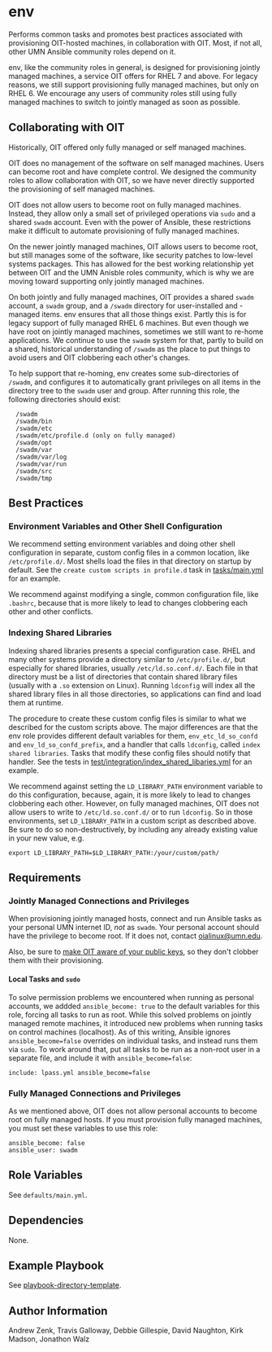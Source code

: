 # env

Performs common tasks and promotes best practices associated with provisioning OIT-hosted machines, in collaboration with OIT. Most, if not all, other UMN Ansible community roles depend on it.

env, like the community roles in general, is designed for provisioning jointly managed machines, a service OIT offers for RHEL 7 and above. For legacy reasons, we still support provisioning fully managed machines, but only on RHEL 6. We encourage any users of community roles still using fully managed machines to switch to jointly managed as soon as possible.

## Collaborating with OIT

Historically, OIT offered only fully managed or self managed machines.

OIT does no management of the software on self managed machines. Users can become root and have complete control. We designed the community roles to allow collaboration with OIT, so we have never directly supported the provisioning of self managed machines.

OIT does not allow users to become root on fully managed machines. Instead, they allow only a small set of privileged operations via `sudo` and a shared `swadm` account. Even with the power of Ansible, these restrictions make it difficult to automate provisioning of fully managed machines.

On the newer jointly managed machines, OIT allows users to become root, but still manages some of the software, like security patches to low-level systems packages. This has allowed for the best working relationship yet between OIT and the UMN Anisble roles community, which is why we are moving toward supporting only jointly managed machines.

On both jointly and fully managed machines, OIT provides a shared `swadm` account, a `swadm` group, and a `/swadm` directory for user-installed and -managed items. env ensures that all those things exist. Partly this is for legacy support of fully managed RHEL 6 machines. But even though we have root on jointly managed machines, sometimes we still want to re-home applications. We continue to use the `swadm` system for that, partly to build on a shared, historical understanding of `/swadm` as the place to put things to avoid users and OIT clobbering each other's changes.

To help support that re-homing, env creates some sub-directories of `/swadm`, and configures it to automatically grant privileges on all items in the directory tree to the `swadm` user and group. After running this role, the following directories should exist: 

```
  /swadm
  /swadm/bin
  /swadm/etc
  /swadm/etc/profile.d (only on fully managed)
  /swadm/opt
  /swadm/var
  /swadm/var/log
  /swadm/var/run
  /swadm/src
  /swadm/tmp
```

## Best Practices

### Environment Variables and Other Shell Configuration

We recommend setting environment variables and doing other shell configuration in separate, custom config files in a common location, like `/etc/profile.d/`. Most shells load the files in that directory on startup by default. See the `create custom scripts in profile.d` task in [tasks/main.yml](tasks/main.yml) for an example.

We recommend against modifying a single, common configuration file, like `.bashrc`, because that is more likely to lead to changes clobbering each other and other conflicts.

### Indexing Shared Libraries

Indexing shared libraries presents a special configuration case. RHEL and many other systems provide a directory similar to `/etc/profile.d/`, but especially for shared libraries, usually `/etc/ld.so.conf.d/`. Each file in that directory must be a list of directories that contain shared library files (usually with a `.so` extension on Linux). Running `ldconfig` will index all the shared library files in all those directories, so applications can find and load them at runtime.  

The procedure to create these custom config files is similar to what we described for the custom scripts above. The major differences are that the env role provides different default variables for them, `env_etc_ld_so_confd` and `env_ld_so_confd_prefix`, and a handler that calls `ldconfig`, called `index shared libraries`. Tasks that modify these config files should notify that handler. See the tests in [test/integration/index_shared_libaries.yml](test/integration/index_shared_libaries.yml) for an example.

We recommend against setting the `LD_LIBRARY_PATH` environment variable to do this configuration, because, again, it is more likely to lead to changes clobbering each other. However, on fully managed machines, OIT does not allow users to write to `/etc/ld.so.conf.d/` or to run `ldconfig`. So in those environments, set `LD_LIBRARY_PATH` in a custom script as described above. Be sure to do so non-destructively, by including any already existing value in your new value, e.g.

```
export LD_LIBRARY_PATH=$LD_LIBRARY_PATH:/your/custom/path/
```

## Requirements

### Jointly Managed Connections and Privileges

When provisioning jointly managed hosts, connect and run Ansible tasks as your personal UMN internet ID, *not* as `swadm`. Your personal account should have the privilege to become root. If it does not, contact oialinux@umn.edu.

Also, be sure to [make OIT aware of your public keys](https://github.umn.edu/OIT-Infrastructure-Chef/chef-umn-shared-attributes/wiki/Adding-User-Keys-and-Collections), so they don't clobber them with their provisioning.

#### Local Tasks and `sudo`

To solve permission problems we encountered when running as personal accounts, we addded `ansible_become: true` to the default variables for this role, forcing all tasks to run as root. While this solved problems on jointly managed remote machines, it introduced new problems when running tasks on control machines (localhost). As of this writing, Ansible ignores `ansible_become=false` overrides on individual tasks, and instead runs them via `sudo`. To work around that, put all tasks to be run as a non-root user in a separate file, and include it with `ansible_become=false`:

```
include: lpass.yml ansible_become=false
```

### Fully Managed Connections and Privileges

As we mentioned above, OIT does not allow personal accounts to become root on fully managed hosts. If you must provision fully managed machines, you must set these variables to use this role:

```
ansible_become: false
ansible_user: swadm
```

## Role Variables

See `defaults/main.yml`.

## Dependencies

None.

## Example Playbook

See [playbook-directory-template](https://github.umn.edu/ansible-roles/playbook-directory-template).


## Author Information

Andrew Zenk, Travis Galloway, Debbie Gillespie, David Naughton, Kirk Madson, Jonathon Walz
